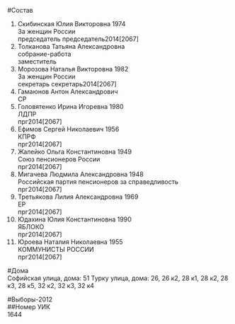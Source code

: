 #Состав  
1. Скибинская Юлия Викторовна 1974  
    За женщин России  
    председатель председатель2014[2067]  
2. Толканова Татьяна Александровна  
    собрание-работа  
    заместитель  
3. Морозова Наталья Викторовна 1982  
    За женщин России  
    секретарь секретарь2014[2067]  
4. Гамаюнов Антон Александрович  
    СР  
5. Головятенко Ирина Игоревна 1980  
    ЛДПР  
    прг2014[2067]  
6. Ефимов Сергей Николаевич 1956  
    КПРФ  
    прг2014[2067]  
7. Жалейко Ольга Константиновна 1949  
    Союз пенсионеров России  
    прг2014[2067]  
8. Мигачева Людмила Александровна 1948  
    Российская партия пенсионеров за справедливость  
    прг2014[2067]  
9. Третьякова Лилия Александровна 1969  
    ЕР  
    прг2014[2067]  
10. Юдахина Юлия Константиновна 1990  
    ЯБЛОКО  
    прг2014[2067]  
11. Юроева Наталия Николаевна 1955  
    КОММУНИСТЫ РОССИИ  
    прг2014[2067]  
  
#Дома  
Софийская улица, дома: 51 Турку улица, дома: 26, 26 к2, 28 к1, 28 к2, 28 к3, 28 к5, 32 к2, 32 к3, 32 к4  
  
#Выборы-2012  
##Номер УИК  
1644  
